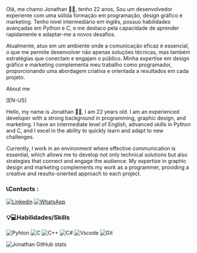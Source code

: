 Olá, me chamo Jonathan 👋🏿, tenho 22 anos, Sou um desenvolvedor experiente com uma sólida formação em programação, design gráfico e marketing. Tenho nível  intermediário em inglês, possuo habilidades avançadas em Python e C, e me destaco pela capacidade de aprender rapidamente e adaptar-me a novos desafios.

Atualmente, atuo em um ambiente onde a comunicação eficaz é essencial, o que me permite desenvolver não apenas soluções técnicas, mas também estratégias que conectam e engajam o público. Minha expertise em design gráfico e marketing complementa meu trabalho como programador, proporcionando uma abordagem criativa e orientada a resultados em cada projeto.

 About me

 [EN-US] 

Hello, my name is Jonathan 👋🏿, I am 22 years old. I am an experienced developer with a strong background in programming, graphic design, and marketing. I have an intermediate level of English, advanced skills in Python and C, and I excel in the ability to quickly learn and adapt to new challenges.

Currently, I work in an environment where effective communication is essential, which allows me to develop not only technical solutions but also strategies that connect and engage the audience. My expertise in graphic design and marketing complements my work as a programmer, providing a creative and results-oriented approach to each project.

### 📞Contacts :

[![Linkedin](https://img.shields.io/badge/LinkedIn-0077B5?style=for-the-badge&logo=linkedin&logoColor=white
)](https://www.linkedin.com/in/jonathan-vieira-9481bb1aa/)
[![WhatsApp](https://img.shields.io/badge/WhatsApp-25D366?style=for-the-badge&logo=whatsapp&logoColor=white)](https://wa.me/5521990567427)




### 💡💻Habilidades/Skills

![Pyhton](https://img.shields.io/badge/Python-14354C?style=for-the-badge&logo=python&logoColor=white)
![C](https://img.shields.io/badge/C-00599C?style=for-the-badge&logo=c&logoColor=white
)
![C++](https://img.shields.io/badge/C%2B%2B-00599C?style=for-the-badge&logo=c%2B%2B&logoColor=white
)
![C#](https://img.shields.io/badge/C%23-239120?style=for-the-badge&logo=c-sharp&logoColor=white
)
![Vscode](https://img.shields.io/badge/Vscode-007ACC?style=for-the-badge&logo=visual-studio-code&logoColor=white)
![Git](https://img.shields.io/badge/GIT-E44C30?style=for-the-badge&logo=git&logoColor=white)





![Jonathan GitHub stats](https://github-readme-stats.vercel.app/api?username=Jonathann8&show_iconJonathann8s=true&theme=radical)


